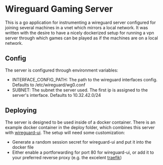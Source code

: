 # Wireguard Gaming Server
This is a go application for instrumenting a wireguard server configured for joining several
machines in a vnet which mirrors a local network. It was written with the desire to have
a nicely dockerized setup for running a vpn server through which games can be played as if the
machines are on a local network.

## Config
The server is configured through environment variables:
 - INTERFACE_CONFIG_PATH: The path to the wireguard interfaces config. Defaults to /etc/wireguard/wg0.conf
 - SUBNET: The subnet the server used. The first ip is assigned to the server's interface. Defaults to 10.32.42.0/24


 ## Deploying
 The server is designed to be used inside of a docker container. There is an example docker container in the
 deploy folder, which combines this server with [wireguard-ui](https://github.com/ngoduykhanh/wireguard-ui/).
 The setup will need some customization:
  - Generate a random session secret for wireguard-ui and put it into the docker file
  - Either enable a portforwarding for port 80 for wireguard-ui, or add it to your preferred reverse proxy (e.g. the excelent [traefik](https://traefik.io/traefik/))
